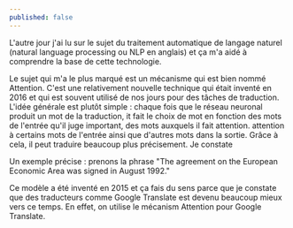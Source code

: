 ```yaml
---
published: false
---
```

L'autre jour j'ai lu sur le sujet du traitement automatique de langage naturel (natural language processing ou NLP en anglais) et ça m'a aidé à comprendre la base de cette technologie.

Le sujet qui m'a le plus marqué est un mécanisme qui est bien nommé Attention. C'est une relativement nouvelle technique qui était inventé en 2016 et qui est souvent utilisé de nos jours pour des tâches de traduction. L'idée générale est plutôt simple : chaque fois que le réseau neuronal produit un mot de la traduction, it fait le choix de mot en fonction des mots de l'entrée qu'il juge important, des mots auxquels il fait attention. attention à certains mots de l'entrée ainsi que d'autres mots dans la sortie. Grâce à cela, il peut traduire beaucoup plus précisement. Je constate

Un exemple précise : prenons la phrase "The agreement on the European Economic Area was signed in August 1992." 

Ce modèle a été inventé en 2015 et ça fais du sens parce que je constate que des traducteurs comme Google Translate est devenu beaucoup mieux vers ce temps. En effet, on utilise le mécanism Attention pour Google Translate.
